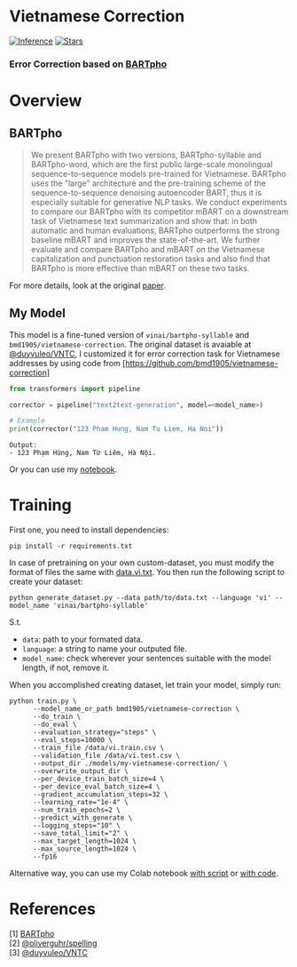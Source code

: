 # Vietnamese Correction
[![Inference](https://colab.research.google.com/assets/colab-badge.svg)](https://colab.research.google.com/github/bmd1905/vietnamese-correction/blob/main/inference.ipynb?hl=en)
[![Stars](https://img.shields.io/github/stars/bmd1905/Vietnamese-Corrector.svg)](https://api.github.com/repos/bmd1905/vietnamese-correction)

### Error Correction based on [BARTpho](https://github.com/VinAIResearch/BARTpho)

# Overview
## BARTpho
>We present BARTpho with two versions, BARTpho-syllable and BARTpho-word, which are the first public large-scale monolingual sequence-to-sequence models pre-trained for Vietnamese. BARTpho uses the "large" architecture and the pre-training scheme of the sequence-to-sequence denoising autoencoder BART, thus it is especially suitable for generative NLP tasks. We conduct experiments to compare our BARTpho with its competitor mBART on a downstream task of Vietnamese text summarization and show that: in both automatic and human evaluations, BARTpho outperforms the strong baseline mBART and improves the state-of-the-art. We further evaluate and compare BARTpho and mBART on the Vietnamese capitalization and punctuation restoration tasks and also find that BARTpho is more effective than mBART on these two tasks.

For more details, look at the original [paper](https://arxiv.org/abs/2109.09701).

## My Model
This model is a fine-tuned version of ```vinai/bartpho-syllable``` and ```bmd1905/vietnamese-correction```. The original dataset is avaiable at [@duyvuleo/VNTC](https://github.com/duyvuleo/VNTC), I customized it for error correction task for Vietnamese addresses by using code from [https://github.com/bmd1905/vietnamese-correction]
```python
from transformers import pipeline

corrector = pipeline("text2text-generation", model=<model_name>)
```
```python
# Example
print(corrector("123 Pham Hung, Nam Tu Liem, Ha Noi"))
```
```
Output:
- 123 Phạm Hùng, Nam Từ Liêm, Hà Nội.
```
Or you can use my [notebook](https://colab.research.google.com/github/bmd1905/vietnamese-correction/blob/main/inference.ipynb?hl=en).

# Training
First one, you need to install dependencies:
```
pip install -r requirements.txt
```
In case of pretraining on your own custom-dataset, you must modify the format of files the same with [data.vi.txt](https://github.com/bmd1905/vietnamese-correction/blob/main/data/data.vi.txt). You then run the following script to create your dataset:
```
python generate_dataset.py --data path/to/data.txt --language 'vi' --model_name 'vinai/bartpho-syllable'
```
S.t.
* ```data```: path to your formated data.
* ```language```: a string to name your outputed file.
* ```model_name```: check wherever your sentences suitable with the model length, if not, remove it.

When you accomplished creating dataset, let train your model, simply run:
```
python train.py \
      --model_name_or_path bmd1905/vietnamese-correction \
      --do_train \
      --do_eval \
      --evaluation_strategy="steps" \
      --eval_steps=10000 \
      --train_file /data/vi.train.csv \
      --validation_file /data/vi.test.csv \
      --output_dir ./models/my-vietnamese-correction/ \
      --overwrite_output_dir \
      --per_device_train_batch_size=4 \
      --per_device_eval_batch_size=4 \
      --gradient_accumulation_steps=32 \
      --learning_rate="1e-4" \
      --num_train_epochs=2 \
      --predict_with_generate \
      --logging_steps="10" \
      --save_total_limit="2" \
      --max_target_length=1024 \
      --max_source_length=1024 \
      --fp16
```
Alternative way, you can use my Colab notebook [with script](https://colab.research.google.com/github/bmd1905/vietnamese-correction/blob/main/colab_train.ipynb?hl=en) or [with code](https://colab.research.google.com/github/bmd1905/vietnamese-correction/blob/main/aio.ipynb?hl=en).

# References
[1] [BARTpho](https://github.com/VinAIResearch/BARTpho) \
[2] [@oliverguhr/spelling](https://github.com/oliverguhr/spelling) \
[3] [@duyvuleo/VNTC](https://github.com/duyvuleo/VNTC)

